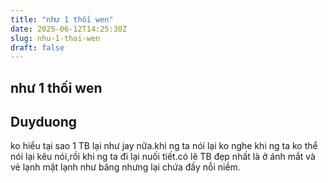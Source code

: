 ```yaml
---
title: "như 1 thối wen"
date: 2025-06-12T14:25:30Z
slug: nhu-1-thoi-wen
draft: false
---
```


## như 1 thối wen

## Duyduong

ko hiểu tại sao 1 TB lại như jay nữa.khi ng ta nói lại ko nghe khi ng ta ko thể nói lại kêu nói,rồi khi ng ta đi lại nuối tiết.có lẽ TB đẹp nhất là ở ánh mắt và vẻ lạnh mặt lạnh như băng nhưng lại chứa đầy nỗi niềm.
